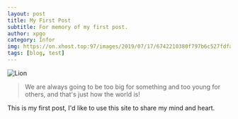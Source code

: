 ```yaml
---
layout: post
title: My First Post
subtitle: For memory of my first post.
author: xpgo
category: Infor
img: https://on.xhost.top:97/images/2019/07/17/6742210380f797b6c527fdfaa1084f7a.md.jpg
tags: [blog, test]
---
```


![Lion](https://on.xhost.top:97/images/2019/07/17/6742210380f797b6c527fdfaa1084f7a.jpg)

> We are always going to be too big for something and too young for others, and that's just how the world is!

This is my first post, I'd like to use this site to share my mind and heart.

